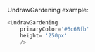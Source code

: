 UndrawGardening example:
```js 
<UndrawGardening
    primaryColor='#6c68fb'
    height= '250px'
    />
```
